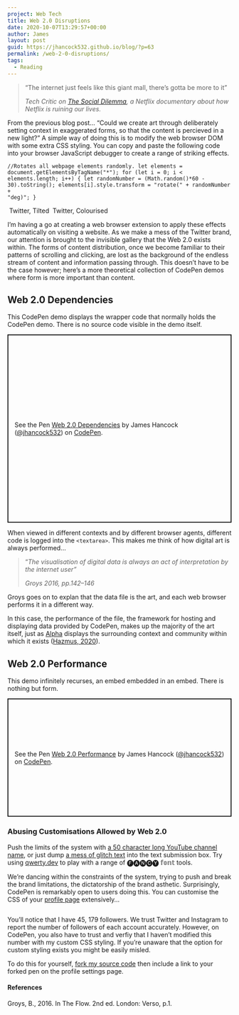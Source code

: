 ```yaml
---
project: Web Tech
title: Web 2.0 Disruptions
date: 2020-10-07T13:29:57+00:00
author: James
layout: post
guid: https://jhancock532.github.io/blog/?p=63
permalink: /web-2-0-disruptions/
tags:
  - Reading
---
```

<blockquote class="wp-block-quote">
  <p>
    &#8220;The internet just feels like this giant mall, there&#8217;s gotta be more to it&#8221;
  </p>
  
  <cite>Tech Critic on <a href="https://www.thesocialdilemma.com/">The Social Dilemma</a>, a Netflix documentary about how Netflix is ruining our lives.</cite>
</blockquote>

From the previous blog post&#8230; &#8220;Could we create art through deliberately setting context in exaggerated forms, so that the content is percieved in a new light?&#8221; A simple way of doing this is to modify the web browser DOM with some extra CSS styling. You can copy and paste the following code into your browser JavaScript debugger to create a range of striking effects.

<!--more-->

<code>//Rotates all webpage elements randomly.
let elements = document.getElementsByTagName("*");
for (let i = 0; i &lt; elements.length; i++) {
  let randomNumber = (Math.random()*60 - 30).toString();
  elements&#91;i].style.transform = "rotate(" + randomNumber + "deg)";
}</code>

<img loading="lazy" src="https://jhancock532.github.io/blog/wp-content/uploads/2020/10/incredible-1024x576.png" alt="" class="wp-image-138" srcset="https://jhancock532.github.io/blog/wp-content/uploads/2020/10/incredible-1024x576.png 1024w, https://jhancock532.github.io/blog/wp-content/uploads/2020/10/incredible-300x169.png 300w, https://jhancock532.github.io/blog/wp-content/uploads/2020/10/incredible-768x432.png 768w, https://jhancock532.github.io/blog/wp-content/uploads/2020/10/incredible-1536x864.png 1536w, https://jhancock532.github.io/blog/wp-content/uploads/2020/10/incredible.png 1920w" sizes="(max-width: 767px) 89vw, (max-width: 1000px) 54vw, (max-width: 1071px) 543px, 580px" />
Twitter, Tilted

<img loading="lazy" src="https://jhancock532.github.io/blog/wp-content/uploads/2020/10/huh-1024x576.png" alt="" class="wp-image-135" srcset="https://jhancock532.github.io/blog/wp-content/uploads/2020/10/huh-1024x576.png 1024w, https://jhancock532.github.io/blog/wp-content/uploads/2020/10/huh-300x169.png 300w, https://jhancock532.github.io/blog/wp-content/uploads/2020/10/huh-768x432.png 768w, https://jhancock532.github.io/blog/wp-content/uploads/2020/10/huh-1536x864.png 1536w, https://jhancock532.github.io/blog/wp-content/uploads/2020/10/huh.png 1920w" sizes="(max-width: 767px) 89vw, (max-width: 1000px) 54vw, (max-width: 1071px) 543px, 580px" />
Twitter, Colourised

I&#8217;m having a go at creating a web browser extension to apply these effects automatically on visiting a website. As we make a mess of the Twitter brand, our attention is brought to the invisible gallery that the Web 2.0 exists within. The forms of content distribution, once we become familiar to their patterns of scrolling and clicking, are lost as the background of the endless stream of content and information passing through. This doesn&#8217;t have to be the case however; here&#8217;s a more theoretical collection of CodePen demos where form is more important than content.

## Web 2.0 Dependencies

This CodePen demo displays the wrapper code that normally holds the CodePen demo. There is no source code visible in the demo itself.

<p class="codepen" data-height="422" data-theme-id="dark" data-default-tab="result" data-user="jhancock532" data-slug-hash="gOMpVXZ" style="height: 422px; box-sizing: border-box; display: flex; align-items: center; justify-content: center; border: 2px solid; margin: 1em 0; padding: 1em;" data-pen-title="Web 2.0 Dependencies">
  <span>See the Pen <a href="https://codepen.io/jhancock532/pen/gOMpVXZ"> Web 2.0 Dependencies</a> by James Hancock (<a href="https://codepen.io/jhancock532">@jhancock532</a>) on <a href="https://codepen.io">CodePen</a>.</span>
</p>

When viewed in different contexts and by different browser agents, different code is logged into the `<textarea>`. This makes me think of how digital art is always performed&#8230;

<blockquote class="wp-block-quote">
  <p>
    &#8220;<em>The visualisation of digital data is always an act of interpretation by the internet user”</em>
  </p>
  
  <cite>Groys 2016, pp.142–146</cite>
</blockquote>

Groys goes on to explan that the data file is the art, and each web browser performs it in a different way. 

In this case, the performance of the file, the framework for hosting and displaying data provided by CodePen, makes up the majority of the art itself, just as [Alpha](https://superrare.co/artwork-v2/alpha-7713) displays the surrounding context and community within which it exists ([Hazmus, 2020](https://beta.cent.co/Hazmus/+yeln0j)). 

## Web 2.0 Performance

This demo infinitely recurses, an embed embedded in an embed. There is nothing but form.

<p class="codepen" data-height="265" data-theme-id="dark" data-default-tab="result" data-user="jhancock532" data-slug-hash="WNxQzJy" style="height: 265px; box-sizing: border-box; display: flex; align-items: center; justify-content: center; border: 2px solid; margin: 1em 0; padding: 1em;" data-pen-title="Web 2.0 Performance">
  <span>See the Pen <a href="https://codepen.io/jhancock532/pen/WNxQzJy"> Web 2.0 Performance</a> by James Hancock (<a href="https://codepen.io/jhancock532">@jhancock532</a>) on <a href="https://codepen.io">CodePen</a>.</span>
</p>

### Abusing Customisations Allowed by Web 2.0

Push the limits of the system with [a 50 character long YouTube channel name](https://www.youtube.com/watch?v=GhtJnFfj_3Y), or just dump <a href="http://animalswithinanimals.com/generator/generator.html" data-type="URL" data-id="http://animalswithinanimals.com/generator/generator.html">a mess of glitch text</a> into the text submission box. Try using [qwerty.dev](https://qwerty.dev/fancy-font-generator/) to play with a range of 🅕🅐🅝🅒🅨 𝕗𝕠𝕟𝕥 tools.

We&#8217;re dancing within the constraints of the system, trying to push and break the brand limitations, the dictatorship of the brand asthetic. Surprisingly, CodePen is remarkably open to users doing this. You can customise the CSS of your [profile page](https://codepen.io/jhancock532/) extensively&#8230;

<img loading="lazy" src="https://jhancock532.github.io/blog/wp-content/uploads/2020/10/image-1024x576.png" alt="" class="wp-image-107" srcset="https://jhancock532.github.io/blog/wp-content/uploads/2020/10/image-1024x576.png 1024w, https://jhancock532.github.io/blog/wp-content/uploads/2020/10/image-300x169.png 300w, https://jhancock532.github.io/blog/wp-content/uploads/2020/10/image-768x432.png 768w, https://jhancock532.github.io/blog/wp-content/uploads/2020/10/image-1536x864.png 1536w, https://jhancock532.github.io/blog/wp-content/uploads/2020/10/image.png 1920w" sizes="(max-width: 767px) 89vw, (max-width: 1000px) 54vw, (max-width: 1071px) 543px, 580px" /> 

You&#8217;ll notice that I have 45, 179 followers. We trust Twitter and Instagram to report the number of followers of each account accurately. However, on CodePen, you also have to trust and verfiy that I haven&#8217;t modified this number with my custom CSS styling. If you&#8217;re unaware that the option for custom styling exists you might be easily misled.

To do this for yourself, [fork my source code](https://codepen.io/jhancock532/pen/ExyVYxQ) then include a link to your forked pen on the profile settings page. 

#### References

Groys, B., 2016. In The Flow. 2nd ed. London: Verso, p.1.